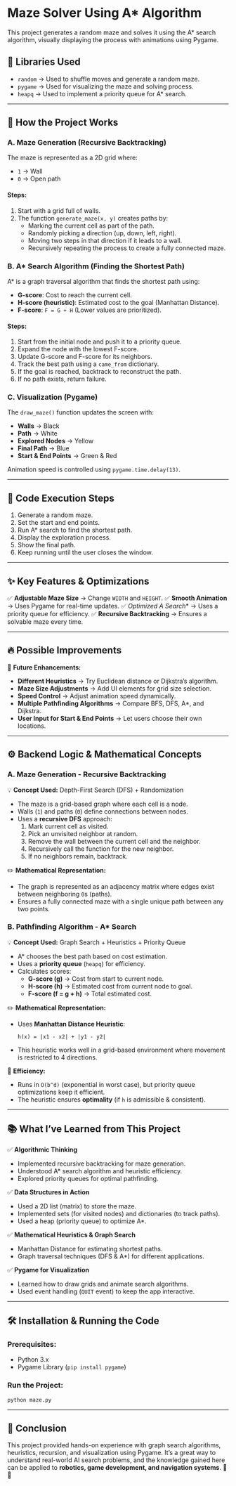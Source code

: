 # Maze Solver Using A* Algorithm

This project generates a random maze and solves it using the A* search algorithm, visually displaying the process with animations using Pygame.

## 📌 Libraries Used
- `random` → Used to shuffle moves and generate a random maze.
- `pygame` → Used for visualizing the maze and solving process.
- `heapq` → Used to implement a priority queue for A* search.

---

## 🚀 How the Project Works
### A. Maze Generation (Recursive Backtracking)
The maze is represented as a 2D grid where:
- `1` → Wall
- `0` → Open path

#### Steps:
1. Start with a grid full of walls.
2. The function `generate_maze(x, y)` creates paths by:
   - Marking the current cell as part of the path.
   - Randomly picking a direction (up, down, left, right).
   - Moving two steps in that direction if it leads to a wall.
   - Recursively repeating the process to create a fully connected maze.

### B. A* Search Algorithm (Finding the Shortest Path)
A* is a graph traversal algorithm that finds the shortest path using:
- **G-score**: Cost to reach the current cell.
- **H-score (heuristic)**: Estimated cost to the goal (Manhattan Distance).
- **F-score**: `F = G + H` (Lower values are prioritized).

#### Steps:
1. Start from the initial node and push it to a priority queue.
2. Expand the node with the lowest F-score.
3. Update G-score and F-score for its neighbors.
4. Track the best path using a `came_from` dictionary.
5. If the goal is reached, backtrack to reconstruct the path.
6. If no path exists, return failure.

### C. Visualization (Pygame)
The `draw_maze()` function updates the screen with:
- **Walls** → Black
- **Path** → White
- **Explored Nodes** → Yellow
- **Final Path** → Blue
- **Start & End Points** → Green & Red

Animation speed is controlled using `pygame.time.delay(13)`.

---

## 🔧 Code Execution Steps
1. Generate a random maze.
2. Set the start and end points.
3. Run A* search to find the shortest path.
4. Display the exploration process.
5. Show the final path.
6. Keep running until the user closes the window.

---

## ✨ Key Features & Optimizations
✅ **Adjustable Maze Size** → Change `WIDTH` and `HEIGHT`.
✅ **Smooth Animation** → Uses Pygame for real-time updates.
✅ **Optimized A* Search** → Uses a priority queue for efficiency.
✅ **Recursive Backtracking** → Ensures a solvable maze every time.

---

## 🔥 Possible Improvements
🚀 **Future Enhancements:**
- **Different Heuristics** → Try Euclidean distance or Dijkstra’s algorithm.
- **Maze Size Adjustments** → Add UI elements for grid size selection.
- **Speed Control** → Adjust animation speed dynamically.
- **Multiple Pathfinding Algorithms** → Compare BFS, DFS, A*, and Dijkstra.
- **User Input for Start & End Points** → Let users choose their own locations.

---

## ⚙️ Backend Logic & Mathematical Concepts
### A. Maze Generation - Recursive Backtracking
💡 **Concept Used:** Depth-First Search (DFS) + Randomization
- The maze is a grid-based graph where each cell is a node.
- Walls (`1`) and paths (`0`) define connections between nodes.
- Uses a **recursive DFS** approach:
  1. Mark current cell as visited.
  2. Pick an unvisited neighbor at random.
  3. Remove the wall between the current cell and the neighbor.
  4. Recursively call the function for the new neighbor.
  5. If no neighbors remain, backtrack.

✏️ **Mathematical Representation:**
- The graph is represented as an adjacency matrix where edges exist between neighboring `0`s (paths).
- Ensures a fully connected maze with a single unique path between any two points.

### B. Pathfinding Algorithm - A* Search
💡 **Concept Used:** Graph Search + Heuristics + Priority Queue
- A* chooses the best path based on cost estimation.
- Uses a **priority queue** (`heapq`) for efficiency.
- Calculates scores:
  - **G-score (g)** → Cost from start to current node.
  - **H-score (h)** → Estimated cost from current node to goal.
  - **F-score (f = g + h)** → Total estimated cost.

✏️ **Mathematical Representation:**
- Uses **Manhattan Distance Heuristic**:
  
  `h(x) = |x1 - x2| + |y1 - y2|`
  
- This heuristic works well in a grid-based environment where movement is restricted to 4 directions.

📌 **Efficiency:**
- Runs in `O(b^d)` (exponential in worst case), but priority queue optimizations keep it efficient.
- The heuristic ensures **optimality** (if `h` is admissible & consistent).

---

## 📚 What I’ve Learned from This Project
✅ **Algorithmic Thinking**
- Implemented recursive backtracking for maze generation.
- Understood A* search algorithm and heuristic efficiency.
- Explored priority queues for optimal pathfinding.

✅ **Data Structures in Action**
- Used a 2D list (matrix) to store the maze.
- Implemented sets (for visited nodes) and dictionaries (to track paths).
- Used a heap (priority queue) to optimize A*.

✅ **Mathematical Heuristics & Graph Search**
- Manhattan Distance for estimating shortest paths.
- Graph traversal techniques (DFS & A*) for different applications.

✅ **Pygame for Visualization**
- Learned how to draw grids and animate search algorithms.
- Used event handling (`QUIT` event) to keep the app interactive.

---

## 🛠 Installation & Running the Code
### Prerequisites:
- Python 3.x
- Pygame Library (`pip install pygame`)

### Run the Project:
```bash
python maze.py
```

---

## 🎯 Conclusion
This project provided hands-on experience with graph search algorithms, heuristics, recursion, and visualization using Pygame. It’s a great way to understand real-world AI search problems, and the knowledge gained here can be applied to **robotics, game development, and navigation systems**. 🚀🔥

